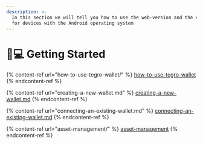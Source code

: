 ```yaml
---
description: >-
  In this section we will tell you how to use the web-version and the version
  for devices with the Android operating system
---
```


# 👨💻 Getting Started

{% content-ref url="how-to-use-tegro-wallet/" %}
[how-to-use-tegro-wallet](how-to-use-tegro-wallet/)
{% endcontent-ref %}

{% content-ref url="creating-a-new-wallet.md" %}
[creating-a-new-wallet.md](creating-a-new-wallet.md)
{% endcontent-ref %}

{% content-ref url="connecting-an-existing-wallet.md" %}
[connecting-an-existing-wallet.md](connecting-an-existing-wallet.md)
{% endcontent-ref %}

{% content-ref url="asset-management/" %}
[asset-management](asset-management/)
{% endcontent-ref %}
